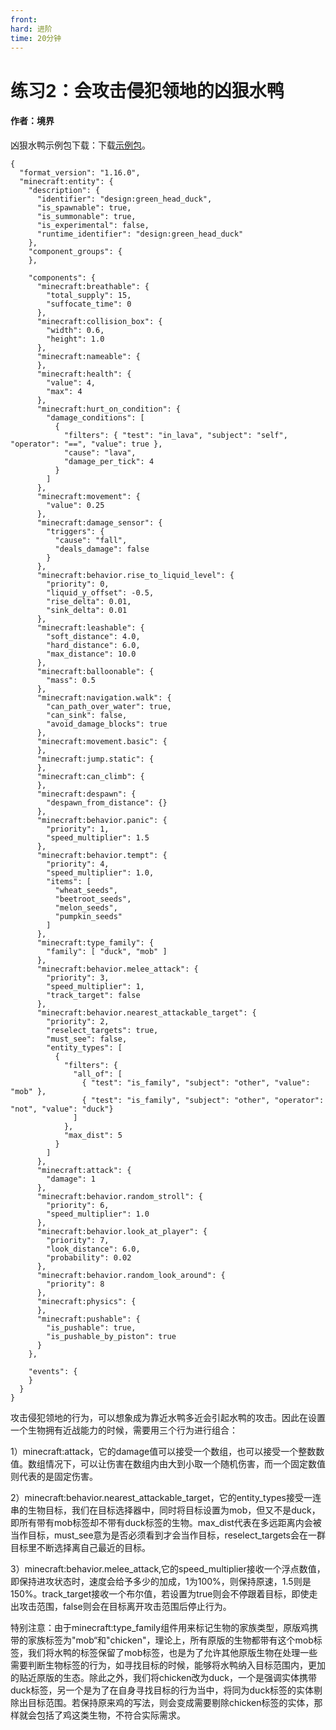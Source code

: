 ```yaml
---
front:
hard: 进阶
time: 20分钟
---
```


# 练习2：会攻击侵犯领地的凶狠水鸭



#### 作者：境界



凶狠水鸭示例包下载：下载[示例包](https://g79.gdl.netease.com/guidedemo-case7v2.zip)。

```
{
  "format_version": "1.16.0",
  "minecraft:entity": {
    "description": {
      "identifier": "design:green_head_duck",
      "is_spawnable": true,
      "is_summonable": true,
      "is_experimental": false,
      "runtime_identifier": "design:green_head_duck"
    },
    "component_groups": {
    },

    "components": {
      "minecraft:breathable": {
        "total_supply": 15,
        "suffocate_time": 0
      },
      "minecraft:collision_box": {
        "width": 0.6,
        "height": 1.0
      },
      "minecraft:nameable": {
      },
      "minecraft:health": {
        "value": 4,
        "max": 4
      },
      "minecraft:hurt_on_condition": {
        "damage_conditions": [
          {
            "filters": { "test": "in_lava", "subject": "self", "operator": "==", "value": true },
            "cause": "lava",
            "damage_per_tick": 4
          }
        ]
      },
      "minecraft:movement": {
        "value": 0.25
      },
      "minecraft:damage_sensor": {
        "triggers": {
          "cause": "fall",
          "deals_damage": false
        }
      },
      "minecraft:behavior.rise_to_liquid_level": {
        "priority": 0,
        "liquid_y_offset": -0.5,
        "rise_delta": 0.01,
        "sink_delta": 0.01
      },
      "minecraft:leashable": {
        "soft_distance": 4.0,
        "hard_distance": 6.0,
        "max_distance": 10.0
      },
      "minecraft:balloonable": {
        "mass": 0.5
      },
      "minecraft:navigation.walk": {
        "can_path_over_water": true,
        "can_sink": false,
        "avoid_damage_blocks": true
      },
      "minecraft:movement.basic": {
      },
      "minecraft:jump.static": {
      },
      "minecraft:can_climb": {
      },
      "minecraft:despawn": {
        "despawn_from_distance": {}
      },
      "minecraft:behavior.panic": {
        "priority": 1,
        "speed_multiplier": 1.5
      },
      "minecraft:behavior.tempt": {
        "priority": 4,
        "speed_multiplier": 1.0,
        "items": [
          "wheat_seeds",
          "beetroot_seeds",
          "melon_seeds",
          "pumpkin_seeds"
        ]
      },
      "minecraft:type_family": {
        "family": [ "duck", "mob" ]
      },
	  "minecraft:behavior.melee_attack": {
        "priority": 3,
        "speed_multiplier": 1,
        "track_target": false
      },
	  "minecraft:behavior.nearest_attackable_target": {
        "priority": 2,
        "reselect_targets": true,
		"must_see": false,
        "entity_types": [
          {
            "filters": {
              "all_of": [
                { "test": "is_family", "subject": "other", "value": "mob" },
				{ "test": "is_family", "subject": "other", "operator": "not", "value": "duck"}
              ]
            },
            "max_dist": 5
          }
        ]
      },
	  "minecraft:attack": {
		"damage": 1
	  },
      "minecraft:behavior.random_stroll": {
        "priority": 6,
        "speed_multiplier": 1.0
      },
      "minecraft:behavior.look_at_player": {
        "priority": 7,
        "look_distance": 6.0,
        "probability": 0.02
      },
      "minecraft:behavior.random_look_around": {
        "priority": 8
      },
      "minecraft:physics": {
      },
      "minecraft:pushable": {
        "is_pushable": true,
        "is_pushable_by_piston": true
      }
    },

    "events": {
    }
  }
}
```



攻击侵犯领地的行为，可以想象成为靠近水鸭多近会引起水鸭的攻击。因此在设置一个生物拥有近战能力的时候，需要用三个行为进行组合：

1）minecraft:attack，它的damage值可以接受一个数组，也可以接受一个整数数值。数组情况下，可以让伤害在数组内由大到小取一个随机伤害，而一个固定数值则代表的是固定伤害。

2）minecraft:behavior.nearest_attackable_target，它的entity_types接受一连串的生物目标，我们在目标选择器中，同时将目标设置为mob，但又不是duck，即所有带有mob标签却不带有duck标签的生物。max_dist代表在多远距离内会被当作目标，must_see意为是否必须看到才会当作目标，reselect_targets会在一群目标里不断选择离自己最近的目标。

3）minecraft:behavior.melee_attack,它的speed_multiplier接收一个浮点数值，即保持进攻状态时，速度会给予多少的加成，1为100%，则保持原速，1.5则是150%。track_target接收一个布尔值，若设置为true则会不停跟着目标，即使走出攻击范围，false则会在目标离开攻击范围后停止行为。



特别注意：由于minecraft:type_family组件用来标记生物的家族类型，原版鸡携带的家族标签为"mob“和"chicken"，理论上，所有原版的生物都带有这个mob标签，我们将水鸭的标签保留了mob标签，也是为了允许其他原版生物在处理一些需要判断生物标签的行为，如寻找目标的时候，能够将水鸭纳入目标范围内，更加的贴近原版的生态。除此之外，我们将chicken改为duck，一个是强调实体携带duck标签，另一个是为了在自身寻找目标的行为当中，将同为duck标签的实体剔除出目标范围。若保持原来鸡的写法，则会变成需要剔除chicken标签的实体，那样就会包括了鸡这类生物，不符合实际需求。